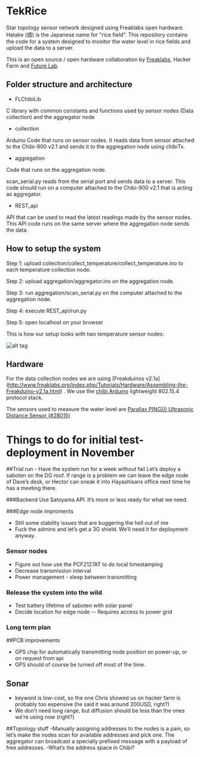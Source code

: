 TekRice
===================

Star topology sensor network designed using Freaklabs open hardware. Hatake (畑) is the Japanese name for "rice field". This repository contains the code for a system designed to monitor the water level in rice fields and upload the data to a server.

This is an open source / open hardware collaboration by [Freaklabs](http://www.freaklabs.org/), Hacker Farm and [Future Lab](http://www.fljapan.com/).

## Folder structure and architecture

*  FLChibiLib

C library with common constants and functions used by sensor nodes (Data collection) and the aggregator node

* collection

Arduino Code that runs on sensor nodes. It reads data from sensor attached to the Chibi-900 v2.1 and sends it to the aggregation node using chibiTx.

* aggregation

Code that runs on the aggregation node.

scan_serial.py reads from the serial port and sends data to a server. This code should run on a computer attached to the Chibi-900 v2.1 that is acting as aggregator.

* REST_api

API that can be used to read the latest readings made by the sensor nodes. This API code runs on the same server where the aggregation node sends the data.

## How to setup the system

Step 1: upload collection/collect_temperature/collect_temperature.ino to each temperature collection node.

Step 2: upload aggregation/aggregator.ino on the aggregation node.

Step 3: run aggregation/scan_serial.py on the computer attached to the aggregation node.

Step 4: execute REST_api/run.py

Step 5: open localhost on your browser

This is how our setup looks with two temperature sensor nodes:

![alt tag](http://www.fljapan.com/wp-content/uploads/2014/08/hatake1.jpg)

## Hardware

For the data collection nodes we are using [Freakduinos v2.1a] (http://www.freaklabs.org/index.php/Tutorials/Hardware/Assembling-the-Freakduino-v2.1a.html) . We use the [chibi Arduino](https://github.com/freaklabs/chibiArduino) lightweight 802.15.4 protocol stack.

The sensors used to measure the water level are [Parallax PING))) Ultrasonic Distance Sensor (#28015)](http://www.parallax.com/sites/default/files/downloads/28015-PING-Sensor-Product-Guide-v2.0.pdf)


# Things to do for initial test-deployment in November

##Trial run - Have the system run for a week without fail
Let’s deploy a saboten on the DG roof. If range is a problem we can leave the edge node of Dave’s desk, or Hector can sneak it into Hayashisans office next time he has a meeting there.


###Backend
Use Satoyama API. It’s more or less ready for what we need. 


###Edge node improments
- Still some stability issues that are buggering the hell out of me
- Fuck the admins and let’s get a 3G shield. We’ll need it for deployment anyway.

### Sensor nodes
- Figure out how use the PCF2127AT to do local timestamping
- Decrease transmission interval
- Power management - sleep between transmitting

### Release the system into the wild
- Test battery lifetime of saboten with solar panel
- Decide location for edge node
-- Requires access to power grid

### Long term plan


##PCB improvements
- GPS chip for automatically transmitting node position on power-up, or on request from api
- GPS should of course be turned off most of the time.


## Sonar 
- keyword is low-cost, so the one Chris showed us on hacker farm is probably too expensive (he said it was around 200USD, right?)
- We don’t need long range, but diffusion should be less than the ones we’re using now (right?)

##Topology stuff 
-Manually assigning addresses to the nodes is a pain, so let’s make the nodes scan for available addresses and pick one. The aggregator can broadcast a specially prefixed message with a payload of free addresses.
-What’s the address space in Chibi?



